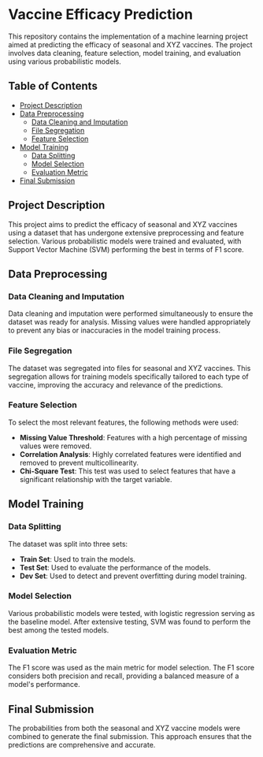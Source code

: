 # Vaccine Efficacy Prediction

This repository contains the implementation of a machine learning project aimed at predicting the efficacy of seasonal and XYZ vaccines. The project involves data cleaning, feature selection, model training, and evaluation using various probabilistic models.

## Table of Contents

- [Project Description](#project-description)
- [Data Preprocessing](#data-preprocessing)
  - [Data Cleaning and Imputation](#data-cleaning-and-imputation)
  - [File Segregation](#file-segregation)
  - [Feature Selection](#feature-selection)
- [Model Training](#model-training)
  - [Data Splitting](#data-splitting)
  - [Model Selection](#model-selection)
  - [Evaluation Metric](#evaluation-metric)
- [Final Submission](#final-submission)

## Project Description

This project aims to predict the efficacy of seasonal and XYZ vaccines using a dataset that has undergone extensive preprocessing and feature selection. Various probabilistic models were trained and evaluated, with Support Vector Machine (SVM) performing the best in terms of F1 score.

## Data Preprocessing

### Data Cleaning and Imputation

Data cleaning and imputation were performed simultaneously to ensure the dataset was ready for analysis. Missing values were handled appropriately to prevent any bias or inaccuracies in the model training process.

### File Segregation

The dataset was segregated into files for seasonal and XYZ vaccines. This segregation allows for training models specifically tailored to each type of vaccine, improving the accuracy and relevance of the predictions.

### Feature Selection

To select the most relevant features, the following methods were used:
- **Missing Value Threshold**: Features with a high percentage of missing values were removed.
- **Correlation Analysis**: Highly correlated features were identified and removed to prevent multicollinearity.
- **Chi-Square Test**: This test was used to select features that have a significant relationship with the target variable.

## Model Training

### Data Splitting

The dataset was split into three sets:
- **Train Set**: Used to train the models.
- **Test Set**: Used to evaluate the performance of the models.
- **Dev Set**: Used to detect and prevent overfitting during model training.

### Model Selection

Various probabilistic models were tested, with logistic regression serving as the baseline model. After extensive testing, SVM was found to perform the best among the tested models.

### Evaluation Metric

The F1 score was used as the main metric for model selection. The F1 score considers both precision and recall, providing a balanced measure of a model's performance.

## Final Submission

The probabilities from both the seasonal and XYZ vaccine models were combined to generate the final submission. This approach ensures that the predictions are comprehensive and accurate.
